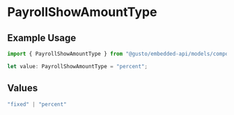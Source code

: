 # PayrollShowAmountType

## Example Usage

```typescript
import { PayrollShowAmountType } from "@gusto/embedded-api/models/components/payrollshow.js";

let value: PayrollShowAmountType = "percent";
```

## Values

```typescript
"fixed" | "percent"
```